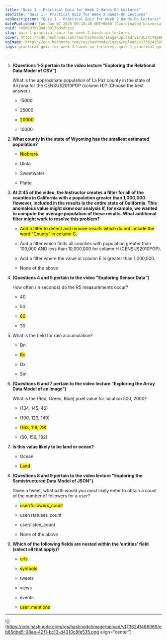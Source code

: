 ```yaml
---
title: "Quiz 1 - Practical Quiz for Week 2 Hands-On Lectures"
seoTitle: "Quiz 1 - Practical Quiz for Week 2 Hands-On Lectures"
seoDescription: "Quiz 1 - Practical Quiz for Week 2 Hands-On Lectures"
datePublished: Tue Jan 07 2025 09:18:40 GMT+0000 (Coordinated Universal Time)
cuid: cm5m9dfms000s09l36dsdbzss
slug: quiz-1-practical-quiz-for-week-2-hands-on-lectures
cover: https://cdn.hashnode.com/res/hashnode/image/upload/v1736241496992/9c7f83a3-9e2e-433f-be95-cbadc1f1389a.png
ogImage: https://cdn.hashnode.com/res/hashnode/image/upload/v1736241505143/d38cb19c-9a9b-45ec-997e-873a7f3d714e.png
tags: practical-quiz-for-week-2-hands-on-lectures, quiz-1-practical-quiz-for-week-2-hands-on-lectures

---
```


1. **(Questions 1-3 pertain to the video lecture “Exploring the Relational Data Model of CSV”)**
    
    What is the approximate population of La Paz county in the state of Arizona for the CENSUS2010POP (column H)? (Choose the best answer.)
    
    * 15000
        
    * 25000
        
    * <mark>20000</mark>
        
    * 10000
        
2. **What county in the state of Wyoming has the smallest estimated population?**
    
    * <mark>Niobrara</mark>
        
    * Uinta
        
    * Sweetwater
        
    * Platte
        
3. **At 2:45 of the video, the Instructor creates a filter for all of the counties in California with a population greater than 1,000,000. However, included in the results is the entire state of California. This anomalous value might skew our analysis if, for example, we wanted to compute the average population of these results. What additional filter might work to resolve this problem?**
    
    * <mark>Add a filter to detect and remove results which do not include the word “County” in column G.</mark>
        
    * Add a filter which finds all counties with population greater than 100,000 AND less than 10,000,000 for column H (CENSUS2010POP).
        
    * Add a filter where the value in column E is greater than 1,000,000.
        
    * None of the above
        
4. **(Questions 4 and 5 pertain to the video "Exploring Sensor Data")**
    
    How often (in seconds) do the R5 measurements occur?
    
    * 40
        
    * 50
        
    * <mark>60</mark>
        
    * 30
        
5. What is the field for rain accumulation?
    
    * Dn
        
    * <mark>Rc</mark>
        
    * Dx
        
    * Sm
        
6. **(Questions 6 and 7 pertain to the video lecture "Exploring the Array Data Model of an Image")**
    
    What is the (Red, Green, Blue) pixel value for location 500, 2000?
    
    * (134, 145, 46)
        
    * (100, 123, 149)
        
    * <mark>(163, 118, 79)</mark>
        
    * (50, 156, 182)
        
7. **Is this value likely to be land or ocean?**
    
    * Ocean
        
    * <mark>Land</mark>
        
8. **(Questions 8 and 9 pertain to the video lecture "Exploring the Semistructured Data Model of JSON")**
    
    Given a tweet, what path would you most likely enter to obtain a count of the number of followers for a user?
    
    * <mark>user/followers_count</mark>
        
    * user/statuses\_count
        
    * user/listed\_count
        
    * None of the above
        
9. **Which of the following fields are nested within the ‘entities’ field (select all that apply)?**
    
    * <mark>urls</mark>
        
    * <mark>symbols</mark>
        
    * tweets
        
    * views
        
    * events
        
    * <mark>user_mentions</mark>
        

---

![](https://cdn.hashnode.com/res/hashnode/image/upload/v1736241486069/eb85dbe5-08ae-42f1-bc13-d4310c8fe535.png align="center")